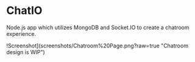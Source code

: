 # ChatIO
 Node.js app which utilizes MongoDB and Socket.IO to create a chatroom experience.


!Screenshot](screenshots/Chatroom%20Page.png?raw=true "Chatroom design is WIP")
